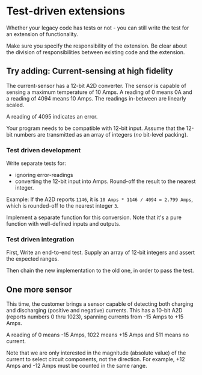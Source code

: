 # Test-driven extensions

Whether your legacy code has tests or not - you can still write the test for an extension of functionality.

Make sure you specify the responsibility of the extension. Be clear about the division of responsibilities between existing code and the extension.

## Try adding: Current-sensing at high fidelity

The current-sensor has a 12-bit A2D converter. The sensor is capable of sensing a maximum temperature of 10 Amps.
A reading of 0 means 0A and a reading of 4094 means 10 Amps.
The readings in-between are linearly scaled.

A reading of 4095 indicates an error.

Your program needs to be compatible with 12-bit input. Assume that the 12-bit numbers are transmitted as an array of integers (_no_ bit-level packing).

### Test driven development

Write separate tests for:

- ignoring error-readings
- converting the 12-bit input into Amps. Round-off the result to the nearest integer.

Example: If the A2D reports `1146`, it is `10 Amps * 1146 / 4094 = 2.799 Amps`, which is rounded-off to the nearest integer `3`.

Implement a separate function for this conversion. Note that it's a pure function with well-defined inputs and outputs.

### Test driven integration

First, Write an end-to-end test. Supply an array of 12-bit integers and assert the expected ranges.

Then chain the new implementation to the old one, in order to pass the test.

## One more sensor

This time, the customer brings a sensor capable of detecting both charging and discharging (positive and negative) currents.
This has a 10-bit A2D (reports numbers 0 thru 1023), spanning currents from -15 Amps to +15 Amps.

A reading of 0 means -15 Amps, 1022 means +15 Amps and 511 means no current.

Note that we are only interested in the magnitude (absolute value) of the current to select circuit components, not the direction.
For example, +12 Amps and -12 Amps must be counted in the same range.
